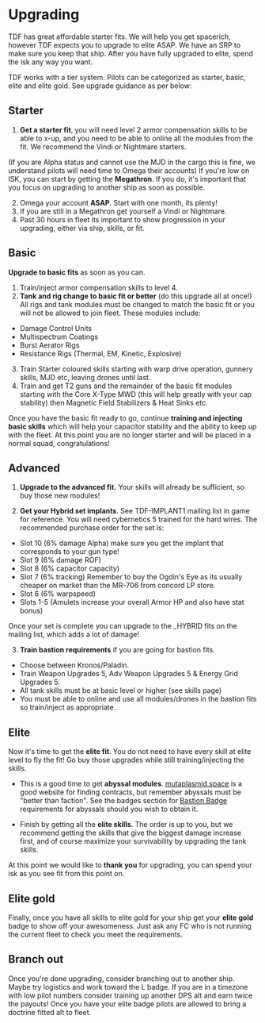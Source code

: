 # Upgrading

TDF has great affordable starter fits. We will help you get spacerich, however TDF expects you to upgrade to elite ASAP. We have an SRP to make sure you keep that ship. After you have fully upgraded to elite, spend the isk any way you want.

TDF works with a tier system. Pilots can be categorized as starter, basic, elite and elite gold. See upgrade guidance as per below:

## Starter

1. **Get a starter fit**, you will need level 2 armor compensation skills to be able to x-up, and you need to be able to online all the modules from the fit. We recommend the Vindi or Nightmare starters.

(If you are Alpha status and cannot use the MJD in the cargo this is fine, we understand pilots will need time to Omega their accounts) If you're low on ISK, you can start by getting the **Megathron**. If you do, it's important that you focus on upgrading to another ship as soon as possible.

2. Omega your account **ASAP**. Start with one month, its plenty!
3. If you are still in a Megathron get yourself a Vindi or Nightmare.
4. Past 30 hours in fleet its important to show progression in your upgrading, either via ship, skills, or fit.

## Basic

**Upgrade to basic fits** as soon as you can.

1. Train/inject armor compensation skills to level 4.
2. **Tank and rig change to basic fit or better** (do this upgrade all at once!) All rigs and tank modules must be changed to match the basic fit or you will not be allowed to join fleet. These modules include:

- Damage Control Units
- Multispectrum Coatings
- Burst Aerator Rigs
- Resistance Rigs (Thermal, EM, Kinetic, Explosive)

3. Train Starter coloured skills starting with warp drive operation, gunnery skills, MJD etc, leaving drones until last.
4. Train and get T2 guns and the remainder of the basic fit modules starting with the Core X-Type MWD (this will help greatly with your cap stability) then Magnetic Field Stabilizers & Heat Sinks etc.

Once you have the basic fit ready to go, continue **training and injecting basic skills** which will help your capacitor stability and the ability to keep up with the fleet. At this point you are no longer starter and will be placed in a normal squad, congratulations!

## Advanced

1. **Upgrade to the advanced fit.** Your skills will already be sufficient, so buy those new modules!

2. **Get your Hybrid set implants**. See TDF-IMPLANT1 mailing list in game for reference. You will need cybernetics 5 trained for the hard wires. The recommended purchase order for the set is:

- Slot 10 (6% damage Alpha) make sure you get the implant that corresponds to your gun type!
- Slot 9 (6% damage ROF)
- Slot 8 (6% capacitor capacity)
- Slot 7 (6% tracking) Remember to buy the Ogdin's Eye as its usually cheaper on market than the MR-706 from concord LP store.
- Slot 6 (6% warpspeed)
- Slots 1-5 (Amulets increase your overall Armor HP and also have stat bonus)

Once your set is complete you can upgrade to the \_HYBRID fits on the mailing list, which adds a lot of damage!

3. **Train bastion requirements** if you are going for bastion fits.

- Choose between Kronos/Paladin.
- Train Weapon Upgrades 5, Adv Weapon Upgrades 5 & Energy Grid Upgrades 5.
- All tank skills must be at basic level or higher (see skills page)
- You must be able to online and use all modules/drones in the bastion fits so train/inject as appropriate.

## Elite

Now it's time to get the **elite fit**. You do not need to have every skill at elite level to fly the fit! Go buy those upgrades while still training/injecting the skills.

- This is a good time to get **abyssal modules**. [mutaplasmid.space](https://mutaplasmid.space/) is a good website for finding contracts, but remember abyssals must be "better than faction". See the badges section for [Bastion Badge](/guide/badges) requirements for abyssals should you wish to obtain it.

- Finish by getting all the **elite skills**. The order is up to you, but we recommend getting the skills that give the biggest damage increase first, and of course maximize your survivability by upgrading the tank skills.

At this point we would like to **thank you** for upgrading, you can spend your isk as you see fit from this point on.

## Elite gold

Finally, once you have all skills to elite gold for your ship get your **elite gold** badge to show off your awesomeness. Just ask any FC who is not running the current fleet to check you meet the requirements.

## Branch out

Once you're done upgrading, consider branching out to another ship. Maybe try logistics and work toward the L badge. If you are in a timezone with low pilot numbers consider training up another DPS alt and earn twice the payouts! Once you have your elite badge pilots are allowed to bring a doctrine fitted alt to fleet.
